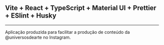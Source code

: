 ## Vite + React + TypeScript + Material UI + Prettier + ESlint + Husky

---

Aplicação produzida para facilitar a produção de conteúdo da @universosdearte no Instagram.
